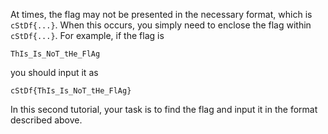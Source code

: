 At times, the flag may not be presented in the necessary format, which is `cStDf{...}`. When this occurs, you simply need to enclose the flag within `cStDf{...}`. For example, if the flag is

```
ThIs_Is_NoT_tHe_FlAg
```

you should input it as

```
cStDf{ThIs_Is_NoT_tHe_FlAg}
```

In this second tutorial, your task is to find the flag and input it in the format described above.
